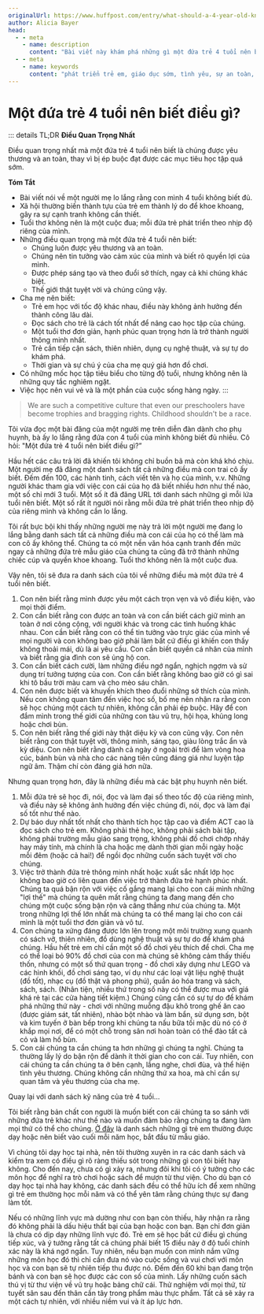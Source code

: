```yaml
---
originalUrl: https://www.huffpost.com/entry/what-should-a-4-year-old-know_b_3931921
author: Alicia Bayer
head:
  - - meta
    - name: description
      content: "Bài viết này khám phá những gì một đứa trẻ 4 tuổi nên biết, nhấn mạnh vào tình yêu, sự an toàn và sự phát triển tự nhiên thay vì áp đặt mục tiêu học tập."
  - - meta
    - name: keywords
      content: "phát triển trẻ em, giáo dục sớm, tình yêu, sự an toàn, học tập tự nhiên"
---
```

# Một đứa trẻ 4 tuổi nên biết điều gì?

::: details TL;DR
**Điều Quan Trọng Nhất**

Điều quan trọng nhất mà một đứa trẻ 4 tuổi nên biết là chúng được yêu thương và an toàn, thay vì bị ép buộc đạt được các mục tiêu học tập quá sớm.

**Tóm Tắt**

- Bài viết nói về một người mẹ lo lắng rằng con mình 4 tuổi không biết đủ.
- Xã hội thường biến thành tựu của trẻ em thành lý do để khoe khoang, gây ra sự cạnh tranh không cần thiết.
- Tuổi thơ không nên là một cuộc đua; mỗi đứa trẻ phát triển theo nhịp độ riêng của mình.
- Những điều quan trọng mà một đứa trẻ 4 tuổi nên biết:
  - Chúng luôn được yêu thương và an toàn.
  - Chúng nên tin tưởng vào cảm xúc của mình và biết rõ quyền lợi của mình.
  - Được phép sáng tạo và theo đuổi sở thích, ngay cả khi chúng khác biệt.
  - Thế giới thật tuyệt vời và chúng cũng vậy.
- Cha mẹ nên biết:
  - Trẻ em học với tốc độ khác nhau, điều này không ảnh hưởng đến thành công lâu dài.
  - Đọc sách cho trẻ là cách tốt nhất để nâng cao học tập của chúng.
  - Một tuổi thơ đơn giản, hạnh phúc quan trọng hơn là trở thành người thông minh nhất.
  - Trẻ cần tiếp cận sách, thiên nhiên, dụng cụ nghệ thuật, và sự tự do khám phá.
  - Thời gian và sự chú ý của cha mẹ quý giá hơn đồ chơi.
- Có những mốc học tập tiêu biểu cho từng độ tuổi, nhưng không nên là những quy tắc nghiêm ngặt.
- Việc học nên vui vẻ và là một phần của cuộc sống hàng ngày.
:::

> We are such a competitive culture that even our preschoolers have become trophies and bragging rights. Childhood shouldn't be a race.

Tôi vừa đọc một bài đăng của một người mẹ trên diễn đàn dành cho phụ huynh, bà ấy lo lắng rằng đứa con 4 tuổi của mình không biết đủ nhiều. Cô hỏi: "Một đứa trẻ 4 tuổi nên biết điều gì?”

Hầu hết các câu trả lời đã khiến tôi không chỉ buồn bã mà còn khá khó chịu. Một người mẹ đã đăng một danh sách tất cả những điều mà con trai cô ấy biết. Đếm đến 100, các hành tinh, cách viết tên và họ của mình, v.v. Những người khác tham gia với việc con cái của họ đã biết nhiều hơn như thế nào, một số chỉ mới 3 tuổi. Một số ít đã đăng URL tới danh sách những gì mỗi lứa tuổi nên biết. Một số rất ít người nói rằng mỗi đứa trẻ phát triển theo nhịp độ của riêng mình và không cần lo lắng.

Tôi rất bực bội khi thấy những người mẹ này trả lời một người mẹ đang lo lắng bằng danh sách tất cả những điều mà con cái của họ có thể làm mà con cô ấy không thể. Chúng ta có một nền văn hóa cạnh tranh đến mức ngay cả những đứa trẻ mẫu giáo của chúng ta cũng đã trở thành những chiếc cúp và quyền khoe khoang. Tuổi thơ không nên là một cuộc đua.

Vậy nên, tôi sẽ đưa ra danh sách của tôi về những điều mà một đứa trẻ 4 tuổi nên biết.

1. Con nên biết rằng mình được yêu một cách trọn vẹn và vô điều kiện, vào mọi thời điểm.
2. Con cần biết rằng con được an toàn và con cần biết cách giữ mình an toàn ở nơi công cộng, với người khác và trong các tình huống khác nhau. Con cần biết rằng con có thể tin tưởng vào trực giác của mình về mọi người và con không bao giờ phải làm bất cứ điều gì khiến con thấy không thoải mái, dù là ai yêu cầu. Con cần biết quyền cá nhân của mình và biết rằng gia đình con sẽ ủng hộ con.
3. Con cần biết cách cười, làm những điều ngớ ngẩn, nghịch ngợm và sử dụng trí tưởng tượng của con. Con cần biết rằng không bao giờ có gì sai khi tô bầu trời màu cam và cho mèo sáu chân.
4. Con nên được biết và khuyến khích theo đuổi những sở thích của mình. Nếu con không quan tâm đến việc học số, bố mẹ nên nhận ra rằng con sẽ học chúng một cách tự nhiên, không cần phải ép buộc. Hãy để con đắm mình trong thế giới của những con tàu vũ trụ, hội họa, khủng long hoặc chơi bùn.
5. Con nên biết rằng thế giới này thật diệu kỳ và con cũng vậy. Con nên biết rằng con thật tuyệt vời, thông minh, sáng tạo, giàu lòng trắc ẩn và kỳ diệu. Con nên biết rằng dành cả ngày ở ngoài trời để làm vòng hoa cúc, bánh bùn và nhà cho các nàng tiên cũng đáng giá như luyện tập ngữ âm. Thậm chí còn đáng giá hơn nữa.

Nhưng quan trọng hơn, đây là những điều mà các bật phụ huynh nên biết.

1. Mỗi đứa trẻ sẽ học đi, nói, đọc và làm đại số theo tốc độ của riêng mình, và điều này sẽ không ảnh hưởng đến việc chúng đi, nói, đọc và làm đại số tốt như thế nào.
2. Dự báo duy nhất tốt nhất cho thành tích học tập cao và điểm ACT cao là đọc sách cho trẻ em. Không phải thẻ học, không phải sách bài tập, không phải trường mẫu giáo sang trọng, không phải đồ chơi chớp nháy hay máy tính, mà chính là cha hoặc mẹ dành thời gian mỗi ngày hoặc mỗi đêm (hoặc cả hai!) để ngồi đọc những cuốn sách tuyệt vời cho chúng.
3. Việc trở thành đứa trẻ thông minh nhất hoặc xuất sắc nhất lớp học không bao giờ có liên quan đến việc trở thành đứa trẻ hạnh phúc nhất. Chúng ta quá bận rộn với việc cố gắng mang lại cho con cái mình những "lợi thế" mà chúng ta quên mất rằng chúng ta đang mang đến cho chúng một cuộc sống bận rộn và căng thẳng như của chúng ta. Một trong những lợi thế lớn nhất mà chúng ta có thể mang lại cho con cái mình là một tuổi thơ đơn giản và vô tư.
4. Con chúng ta xứng đáng được lớn lên trong một môi trường xung quanh có sách vở, thiên nhiên, đồ dùng nghệ thuật và sự tự do để khám phá chúng. Hầu hết trẻ em chỉ cần một số đồ chơi yêu thích để chơi. Cha mẹ có thể loại bỏ 90% đồ chơi của con mà chúng sẽ không cảm thấy thiếu thốn, nhưng có một số thứ quan trọng - đồ chơi xây dựng như LEGO và các hình khối, đồ chơi sáng tạo, ví dụ như các loại vật liệu nghệ thuật (đồ tốt), nhạc cụ (đồ thật và phong phú), quần áo hóa trang và sách, sách, sách. (Nhân tiện, nhiều thứ trong số này có thể được mua với giá khá rẻ tại các cửa hàng tiết kiệm.) Chúng cũng cần có sự tự do để khám phá những thứ này - chơi với những muỗng đậu khô trong ghế ăn cao (được giám sát, tất nhiên), nhào bột nhào và làm bẩn, sử dụng sơn, bột và kim tuyến ở bàn bếp trong khi chúng ta nấu bữa tối mặc dù nó có ở khắp mọi nơi, để có một chỗ trong sân nơi hoàn toàn có thể đào tất cả cỏ và làm hố bùn.
5. Con cái chúng ta cần chúng ta hơn những gì chúng ta nghĩ. Chúng ta thường lấy lý do bận rộn để dành ít thời gian cho con cái. Tuy nhiên, con cái chúng ta cần chúng ta ở bên cạnh, lắng nghe, chơi đùa, và thể hiện tình yêu thương. Chúng không cần những thứ xa hoa, mà chỉ cần sự quan tâm và yêu thương của cha mẹ.

Quay lại với danh sách kỹ năng của trẻ 4 tuổi…

Tôi biết rằng bản chất con người là muốn biết con cái chúng ta so sánh với những đứa trẻ khác như thế nào và muốn đảm bảo rằng chúng ta đang làm mọi thứ có thể cho chúng. [Ở đây](https://www.worldbook.com/typical-course-of-study) là danh sách những gì trẻ em thường được dạy hoặc nên biết vào cuối mỗi năm học, bắt đầu từ mẫu giáo.

Vì chúng tôi dạy học tại nhà, nên tôi thường xuyên in ra các danh sách và kiểm tra xem có điều gì rõ ràng thiếu sót trong những gì con tôi biết hay không. Cho đến nay, chưa có gì xảy ra, nhưng đôi khi tôi có ý tưởng cho các môn học để nghĩ ra trò chơi hoặc sách để mượn từ thư viện. Cho dù bạn có dạy học tại nhà hay không, các danh sách đều có thể hữu ích để xem những gì trẻ em thường học mỗi năm và có thể yên tâm rằng chúng thực sự đang làm tốt.

Nếu có những lĩnh vực mà dường như con bạn còn thiếu, hãy nhận ra rằng đó không phải là dấu hiệu thất bại của bạn hoặc con bạn. Bạn chỉ đơn giản là chưa có dịp dạy những lĩnh vực đó. Trẻ em sẽ học bất cứ điều gì chúng tiếp xúc, và ý tưởng rằng tất cả chúng phải biết 15 điều này ở độ tuổi chính xác này là khá ngớ ngẩn. Tuy nhiên, nếu bạn muốn con mình nắm vững những môn học đó thì chỉ cần đưa nó vào cuộc sống và vui chơi với môn học và con bạn sẽ tự nhiên tiếp thu được nó. Đếm đến 60 khi bạn đang trộn bánh và con bạn sẽ học được các con số của mình. Lấy những cuốn sách thú vị từ thư viện về vũ trụ hoặc bảng chữ cái. Thử nghiệm với mọi thứ, từ tuyết sân sau đến thân cần tây trong phẩm màu thực phẩm. Tất cả sẽ xảy ra một cách tự nhiên, với nhiều niềm vui và ít áp lực hơn.
